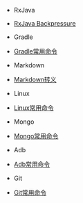 - RxJava
 - [RxJava Backpressure](rxjava-backpressure.md)

- Gradle
 - [Gradle常用命令](gradle-command.md)

- Markdown
 - [Markdown转义](markdown-escape.md)

- Linux
 - [Linux常用命令](linux-command.md)

- Mongo
 - [Mongo常用命令](mongo-command.md)

- Adb
 - [Adb常用命令](adb-command.md)

- Git
 - [Git常用命令](git-command.md)
